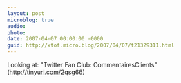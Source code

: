 ```yaml
---
layout: post
microblog: true
audio: 
photo: 
date: 2007-04-07 00:00:00 -0000
guid: http://xtof.micro.blog/2007/04/07/t21329311.html
---
```

Looking at: "Twitter Fan Club: CommentairesClients" (http://tinyurl.com/2qsg66)
